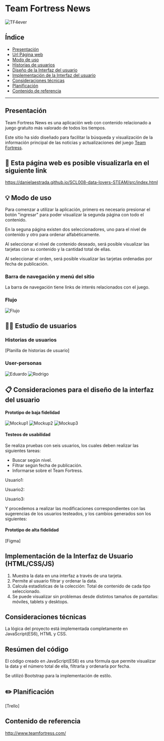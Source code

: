 # Team Fortress News

![TF4ever](fortress4ever.jpg)

## Índice

* [Presentación](#presentación)
* [Url Página web](#link)
* [Modo de uso](#modo-de-uso)
* [Historias de usuarios](#historias-de-usuarios)
* [Diseño de la Interfaz del usuario](#Consideraciones-para-el-diseño-de-la-interfaz-del-usuario)
* [Implementación de la Interfaz del usuario](#Implementación-de-la-Interfaz-del-usuario)
* [Consideraciones técnicas](#consideraciones-técnicas)
* [Planificación](#planificación)
* [Contenido de referencia](#contenido-de-referencia)

***

## Presentación

Team Fortress News es una aplicación web con contenido relacionado a juego gratuito más valorado de todos los tiempos.

Este sitio ha sido diseñado para facilitar la búsqueda y visualización de la información principal de las noticias y actualizaciones del juego [Team Fortress](teamfortress.com).


## 👀 Esta página web es posible visualizarla en el siguiente link

https://danielaestrada.github.io/SCL008-data-lovers-STEAM/src/index.html

## 💡 Modo de uso

Para comenzar a utilizar la aplicación, primero es necesario presionar el botón "ingresar" para poder visualizar la segunda página con todo el contenido. 

En la seguna página existen dos seleccionadores, uno para el nivel de contenido y otro para ordenar alfabéticamente. 

Al seleccionar el nivel de contenido deseado, será posible visualizar las tarjetas con su contenido y la cantidad total de ellas.

Al seleccionar el orden, será posible visualizar las tarjetas ordenadas por fecha de publicación.


### Barra de navegación y menú del sitio

La barra de navegación tiene links de interés relacionados con el juego.

### Flujo

![Flujo](flujoSteam.png)

## 👦👧 Estudio de usuarios

### Historias de usuarios

[Planilla de historias de usuario]

### User-personas

![Eduardo](user-persona-Eduardo.png)
![Rodrigo](user-persona-Rodrigo.png)

## 📋 Consideraciones para el diseño de la interfaz del usuario


#### Prototipo de baja fidelidad

![Mockup1](mockup1.png)
![Mockup2](mockup2.png)
![Mockup3](mockup3.png)

#### Testeos de usabilidad

Se realiza pruebas con seis usuarios, los cuales deben realizar las siguientes tareas:
- Buscar según nivel.
- Filtrar según fecha de publicación.
- Informarse sobre el Team Fortress.

Usuario1: 

Usuario2:  

Usuario3: 

Y procedemos a realizar las modificaciones correspondientes con las sugerencias de los usuarios testeados, y los cambios generados son los siguientes:

#### Prototipo de alta fidelidad

[Figma]

## Implementación de la Interfaz de Usuario (HTML/CSS/JS)

1. Muestra la data en una interfaz a través de una tarjeta.
2. Permite al usuario filtrar y ordenar la data.
3. Calcula estadísticas de la colección: Total de contenido de cada tipo seleccionado.
4. Se puede visualizar sin problemas desde distintos tamaños de pantallas: móviles,
tablets y desktops.

## Consideraciones técnicas

La lógica del proyecto está implementada completamente en JavaScript(ES6), HTML y CSS.

## Resúmen del código

El código creado en JavaScript(ES6) es una fórmula que permite visualizar la data y el número total de ella, filtrarla y ordenarla por fecha.

Se utilizó Bootstrap para la implementación de estilo.

##  ✏️ Planificación

[Trello]

## Contenido de referencia

http://www.teamfortress.com/